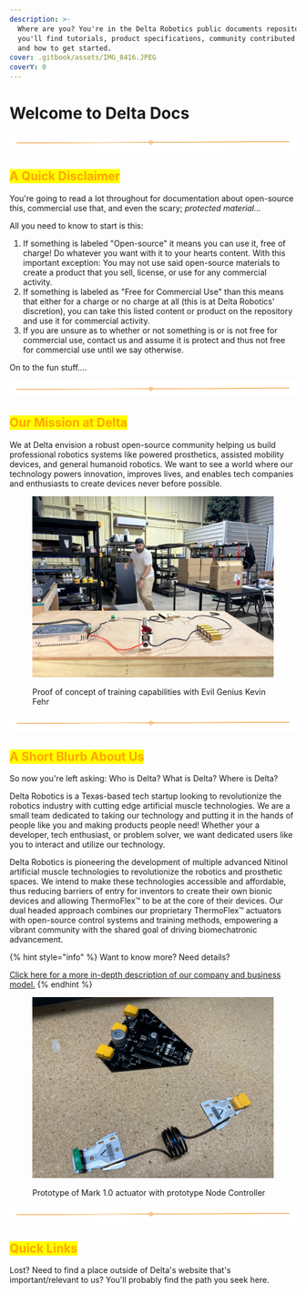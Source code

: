 ```yaml
---
description: >-
  Where are you? You're in the Delta Robotics public documents repository! Here
  you'll find tutorials, product specifications, community contributed content,
  and how to get started.
cover: .gitbook/assets/IMG_8416.JPEG
coverY: 0
---
```


# Welcome to Delta Docs

<img src=".gitbook/assets/file.excalidraw.svg" alt="" class="gitbook-drawing">

## <mark style="color:orange;">A Quick Disclaimer</mark>

You're going to read a lot throughout for documentation about open-source this, commercial use that, and even the scary; _protected material..._

All you need to know to start is this:

1. If something is labeled "Open-source" it means you can use it, free of charge! Do whatever you want with it to your hearts content. With this important exception: You may not use said open-source materials to create a product that you sell, license, or use for any commercial activity.
2. If something is labeled as "Free for Commercial Use" than this means that either for a charge or no charge at all (this is at Delta Robotics' discretion), you can take this listed content or product on the repository and use it for commercial activity.
3. If you are unsure as to whether or not something is or is not free for commercial use, contact us and assume it is protect and thus not free for commercial use until we say otherwise.

On to the fun stuff....

<img src=".gitbook/assets/file.excalidraw.svg" alt="" class="gitbook-drawing">

## <mark style="color:orange;">Our Mission at Delta</mark>

We at Delta envision a robust open-source community helping us build professional robotics systems like powered prosthetics, assisted mobility devices, and general humanoid robotics. We want to see a world where our technology powers innovation, improves lives, and enables tech companies and enthusiasts to create devices never before possible.

<figure><img src=".gitbook/assets/IMG_8221.JPEG" alt=""><figcaption><p>Proof of concept of training capabilities with Evil Genius Kevin Fehr </p></figcaption></figure>

<img src=".gitbook/assets/file.excalidraw.svg" alt="" class="gitbook-drawing">

## <mark style="color:orange;">A Short Blurb About Us</mark>

So now you're left asking: Who is Delta? What is Delta? Where is Delta?&#x20;

Delta Robotics is a Texas-based tech startup looking to revolutionize the robotics industry with cutting edge artificial muscle technologies. We are a small team dedicated to taking our technology and putting it in the hands of people like you and making products people need! Whether your a developer, tech enthusiast, or problem solver, we want dedicated users like you to interact and utilize our technology.&#x20;

Delta Robotics is pioneering the development of multiple advanced Nitinol artificial muscle technologies to revolutionize the robotics and prosthetic spaces. We intend to make these technologies accessible and affordable, thus reducing barriers of entry for inventors to create their own bionic devices and allowing ThermoFlex™ to be at the core of their devices. Our dual headed approach combines our proprietary ThermoFlex™ actuators with open-source control systems and training methods, empowering a vibrant community with the shared goal of driving biomechatronic advancement.&#x20;

{% hint style="info" %}
Want to know more? Need details?

[Click here for a more in-depth description of our company and business model.](welcome-the-delta-docs-home/about-us.md)
{% endhint %}

<figure><img src=".gitbook/assets/IMG_1294.JPEG" alt=""><figcaption><p>Prototype of Mark 1.0 actuator with prototype Node Controller</p></figcaption></figure>

<img src=".gitbook/assets/file.excalidraw.svg" alt="" class="gitbook-drawing">

## <mark style="color:orange;">Quick Links</mark>

Lost? Need to find a place outside of Delta's website that's important/relevant to us? You'll probably find the path you seek here.
